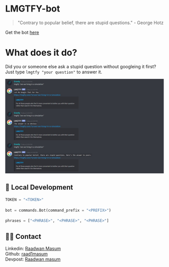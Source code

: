 # LMGTFY-bot
> "Contrary to popular belief, there are stupid questions." - George Hotz

Get the bot [here](https://discord.com/api/oauth2/authorize?client_id=738117667117989939&permissions=358464&scope=bot)

# What does it do?
Did you or someone else ask a stupid question without googleing it first? Just type `lmgtfy "your question"` to answer it.

![img](assets/1.jpg)

## 🚀 Local Development
```python
TOKEN = "<TOKEN>"

bot = commands.Bot(command_prefix = "<PREFIX>")

phrases = ["<PHRASE>", "<PHRASE>", "<PHRASE>"]

```
## 👨‍💻 Contact

Linkedin: [Raadwan Masum](https://www.linkedin.com/in/raadwan-masum-9147bb1a5)
<br>
Github: [raad1masum](https://github.com/raad1masum)
<br>
Devpost: [Raadwan masum](https://devpost.com/raad1masum)
